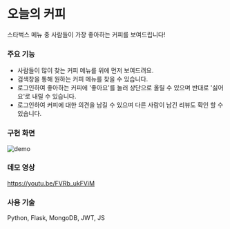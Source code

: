 # 오늘의 커피

스타벅스 메뉴 중 사람들이 가장 좋아하는 커피를 보여드립니다!

### 주요 기능
- 사람들이 많이 찾는 커피 메뉴를 위에 먼저 보여드려요.
- 검색창을 통해 원하는 커피 메뉴를 찾을 수 있습니다.
- 로그인하여 좋아하는 커피에 '좋아요'를 눌러 상단으로 올릴 수 있으며 반대로 '싫어요'로 내릴 수 있습니다.
- 로그인하여 커피에 대한 의견을 남길 수 있으며 다른 사람이 남긴 리뷰도 확인 할 수 있습니다.

### 구현 화면
![demo](https://user-images.githubusercontent.com/58046372/109933483-ce5abf80-7d0e-11eb-9b54-3ffc4c5f596c.gif)

### 데모 영상
https://youtu.be/FVRb_ukFViM

### 사용 기술
Python, Flask, MongoDB, JWT, JS

